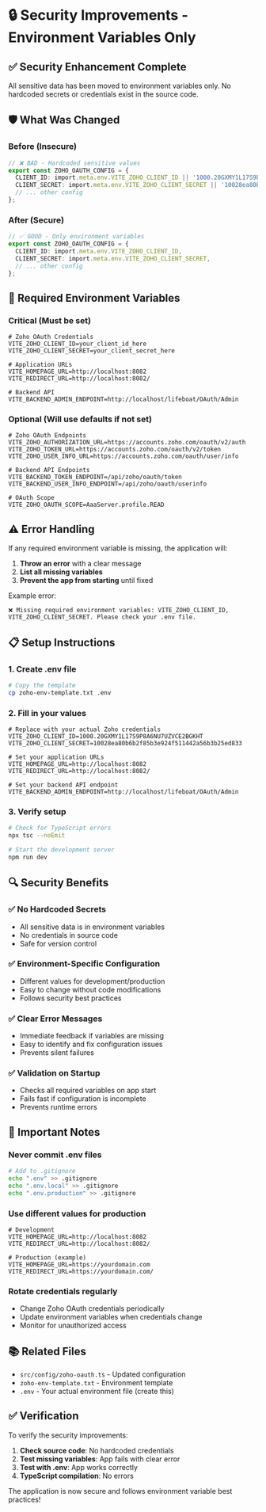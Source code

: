 # 🔒 Security Improvements - Environment Variables Only

## ✅ **Security Enhancement Complete**

All sensitive data has been moved to environment variables only. No hardcoded secrets or credentials exist in the source code.

## 🛡️ **What Was Changed**

### **Before (Insecure)**
```typescript
// ❌ BAD - Hardcoded sensitive values
export const ZOHO_OAUTH_CONFIG = {
  CLIENT_ID: import.meta.env.VITE_ZOHO_CLIENT_ID || '1000.20GXMY1L17S9P8A6NU7UZVCE2BGKHT',
  CLIENT_SECRET: import.meta.env.VITE_ZOHO_CLIENT_SECRET || '10028ea80b6b2f85b3e924f511442a56b3b25ed833',
  // ... other config
};
```

### **After (Secure)**
```typescript
// ✅ GOOD - Only environment variables
export const ZOHO_OAUTH_CONFIG = {
  CLIENT_ID: import.meta.env.VITE_ZOHO_CLIENT_ID,
  CLIENT_SECRET: import.meta.env.VITE_ZOHO_CLIENT_SECRET,
  // ... other config
};
```

## 🔐 **Required Environment Variables**

### **Critical (Must be set)**
```env
# Zoho OAuth Credentials
VITE_ZOHO_CLIENT_ID=your_client_id_here
VITE_ZOHO_CLIENT_SECRET=your_client_secret_here

# Application URLs
VITE_HOMEPAGE_URL=http://localhost:8082
VITE_REDIRECT_URL=http://localhost:8082/

# Backend API
VITE_BACKEND_ADMIN_ENDPOINT=http://localhost/lifeboat/OAuth/Admin
```

### **Optional (Will use defaults if not set)**
```env
# Zoho OAuth Endpoints
VITE_ZOHO_AUTHORIZATION_URL=https://accounts.zoho.com/oauth/v2/auth
VITE_ZOHO_TOKEN_URL=https://accounts.zoho.com/oauth/v2/token
VITE_ZOHO_USER_INFO_URL=https://accounts.zoho.com/oauth/user/info

# Backend API Endpoints
VITE_BACKEND_TOKEN_ENDPOINT=/api/zoho/oauth/token
VITE_BACKEND_USER_INFO_ENDPOINT=/api/zoho/oauth/userinfo

# OAuth Scope
VITE_ZOHO_OAUTH_SCOPE=AaaServer.profile.READ
```

## ⚠️ **Error Handling**

If any required environment variable is missing, the application will:

1. **Throw an error** with a clear message
2. **List all missing variables**
3. **Prevent the app from starting** until fixed

Example error:
```
❌ Missing required environment variables: VITE_ZOHO_CLIENT_ID, VITE_ZOHO_CLIENT_SECRET. Please check your .env file.
```

## 📋 **Setup Instructions**

### **1. Create .env file**
```bash
# Copy the template
cp zoho-env-template.txt .env
```

### **2. Fill in your values**
```env
# Replace with your actual Zoho credentials
VITE_ZOHO_CLIENT_ID=1000.20GXMY1L17S9P8A6NU7UZVCE2BGKHT
VITE_ZOHO_CLIENT_SECRET=10028ea80b6b2f85b3e924f511442a56b3b25ed833

# Set your application URLs
VITE_HOMEPAGE_URL=http://localhost:8082
VITE_REDIRECT_URL=http://localhost:8082/

# Set your backend API endpoint
VITE_BACKEND_ADMIN_ENDPOINT=http://localhost/lifeboat/OAuth/Admin
```

### **3. Verify setup**
```bash
# Check for TypeScript errors
npx tsc --noEmit

# Start the development server
npm run dev
```

## 🔍 **Security Benefits**

### ✅ **No Hardcoded Secrets**
- All sensitive data is in environment variables
- No credentials in source code
- Safe for version control

### ✅ **Environment-Specific Configuration**
- Different values for development/production
- Easy to change without code modifications
- Follows security best practices

### ✅ **Clear Error Messages**
- Immediate feedback if variables are missing
- Easy to identify and fix configuration issues
- Prevents silent failures

### ✅ **Validation on Startup**
- Checks all required variables on app start
- Fails fast if configuration is incomplete
- Prevents runtime errors

## 🚨 **Important Notes**

### **Never commit .env files**
```bash
# Add to .gitignore
echo ".env" >> .gitignore
echo ".env.local" >> .gitignore
echo ".env.production" >> .gitignore
```

### **Use different values for production**
```env
# Development
VITE_HOMEPAGE_URL=http://localhost:8082
VITE_REDIRECT_URL=http://localhost:8082/

# Production (example)
VITE_HOMEPAGE_URL=https://yourdomain.com
VITE_REDIRECT_URL=https://yourdomain.com/
```

### **Rotate credentials regularly**
- Change Zoho OAuth credentials periodically
- Update environment variables when credentials change
- Monitor for unauthorized access

## 📚 **Related Files**

- `src/config/zoho-oauth.ts` - Updated configuration
- `zoho-env-template.txt` - Environment template
- `.env` - Your actual environment file (create this)

## ✅ **Verification**

To verify the security improvements:

1. **Check source code**: No hardcoded credentials
2. **Test missing variables**: App fails with clear error
3. **Test with .env**: App works correctly
4. **TypeScript compilation**: No errors

The application is now secure and follows environment variable best practices! 